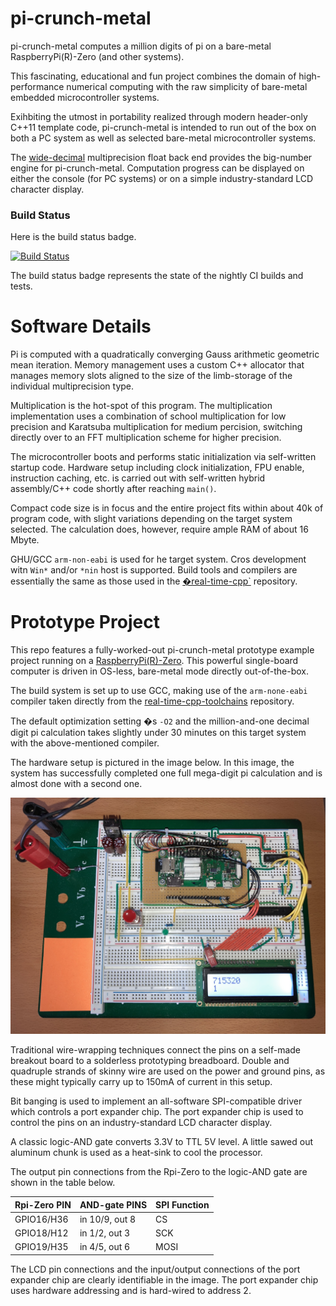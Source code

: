 # pi-crunch-metal

pi-crunch-metal computes a million digits of pi
on a bare-metal RaspberryPi(R)-Zero (and other systems).

This fascinating, educational and fun project combines the domain
of high-performance numerical computing with the raw simplicity of
bare-metal embedded microcontroller systems.

Exihbiting the utmost in portability realized through modern header-only C++11
template code, pi-crunch-metal is intended to run out of the box on both
a PC system as well as selected bare-metal microcontroller systems.

The [wide-decimal](https://github.com/ckormanyos/wide-decimal) multiprecision
float back end provides the big-number engine for pi-crunch-metal.
Computation progress can be displayed on either the console (for PC systems)
or on a simple industry-standard LCD character display.

### Build Status

Here is the build status badge.

[![Build Status](https://github.com/ckormanyos/pi-crunch-metal/actions/workflows/pi-crunch-metal.yml/badge.svg)](https://github.com/ckormanyos/pi-crunch-metal/actions)

The build status badge represents the state of the nightly CI builds and tests.

# Software Details

Pi is computed with a quadratically converging Gauss arithmetic geometric mean
iteration. Memory management uses a custom C++ allocator that manages
memory slots aligned to the size of the limb-storage of the individual
multiprecision type.

Multiplication is the hot-spot of this program. The multiplication
implementation uses a combination of school multiplication for low
precision and Karatsuba multiplication for medium percision,
switching directly over to an FFT multiplication scheme
for higher precision.

The microcontroller boots and performs static initialization via self-written
startup code. Hardware setup including clock initialization,
FPU enable, instruction caching, etc. is carried out with self-written
hybrid assembly/C++ code shortly after reaching `main()`.

Compact code size is in focus and the entire project fits within about 40k
of program code, with slight variations depending on the target system selected.
The calculation does, however, require ample RAM of about 16 Mbyte.

GHU/GCC `arm-non-eabi` is used for he target system.
Cros development witn `Win*` and/or `*nin` host is
supported. Build tools and compilers are essentially the same
as those used in the
[�real-time-cpp`](https://github.com/ckormanyos/real-time-cpp)
repository.

# Prototype Project

This repo features a fully-worked-out pi-crunch-metal prototype example project
running on a
[RaspberryPi(R)-Zero](https://www.raspberrypi.org/products/raspberry-pi-zero).
This powerful single-board computer is driven in OS-less, bare-metal mode
directly out-of-the-box.

The build system is set up to use GCC, making use of the `arm-none-eabi`
compiler taken directly from the
[real-time-cpp-toolchains](https://github.com/ckormanyos/real-time-cpp-toolchains)
repository.

The default optimization setting �s `-O2` and the million-and-one
decimal digit pi calculation takes slightly under 30 minutes
on this target system with the above-mentioned compiler.

The hardware setup is pictured in the image below.
In this image, the system has successfully completed one full
mega-digit pi calculation and is almost done with a second one.

![](./images/pi_crunch_rpi_zero.jpg)

Traditional wire-wrapping techniques connect the pins on a self-made
breakout board to a solderless prototyping breadboard.
Double and quadruple strands of skinny wire are used on the
power and ground pins, as these might typically carry up to 150mA
of current in this setup.

Bit banging is used to implement an all-software SPI-compatible
driver which controls a port expander chip. The port
expander chip is used to control the pins on an industry-standard
LCD character display.

A classic logic-AND gate converts 3.3V to TTL 5V level.
A little sawed out aluminum chunk is used as a heat-sink to cool
the processor.

The output pin connections from the Rpi-Zero to the logic-AND gate
are shown in the table below.

| Rpi-Zero PIN  | AND-gate PINS   | SPI Function  |
| ------------- | --------------- | ------------- |
| GPIO16/H36    | in 10/9, out 8  | CS            |
| GPIO18/H12    | in 1/2, out 3   | SCK           |
| GPIO19/H35    | in 4/5, out 6   | MOSI          |

The LCD pin connections and the
input/output connections of the port expander chip are clearly
identifiable in the image. The port expander chip uses
hardware addressing and is hard-wired to address 2.
